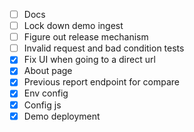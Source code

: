 - [ ] Docs
- [ ] Lock down demo ingest
- [ ] Figure out release mechanism
- [ ] Invalid request and bad condition tests
- [x] Fix UI when going to a direct url
- [x] About page
- [x] Previous report endpoint for compare
- [x] Env config
- [x] Config js
- [x] Demo deployment
